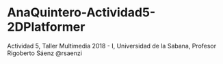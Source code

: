 # AnaQuintero-Actividad5-2DPlatformer
Actividad 5, Taller Multimedia 2018 - I, Universidad de la Sabana, Profesor Rigoberto Sáenz @rsaenzi
